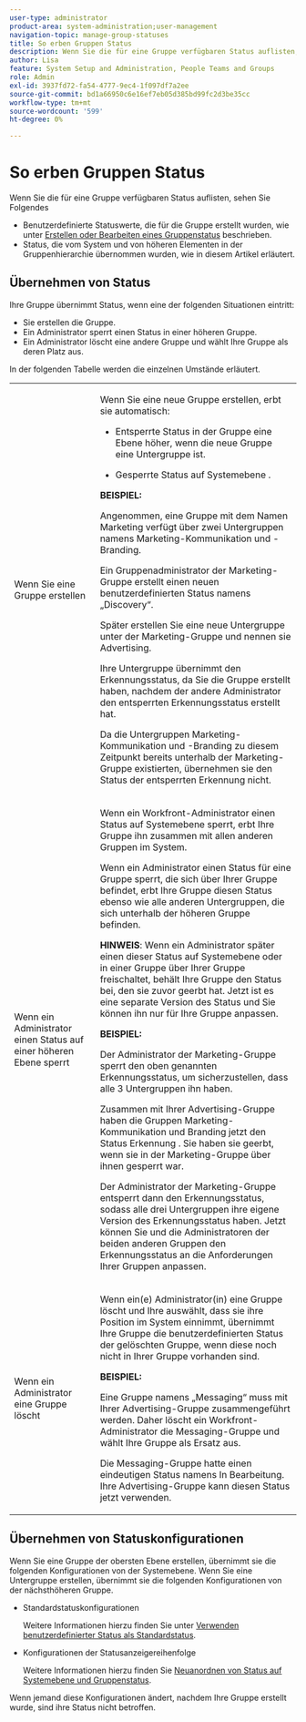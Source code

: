 ```yaml
---
user-type: administrator
product-area: system-administration;user-management
navigation-topic: manage-group-statuses
title: So erben Gruppen Status
description: Wenn Sie die für eine Gruppe verfügbaren Status auflisten, sehen Sie Folgendes
author: Lisa
feature: System Setup and Administration, People Teams and Groups
role: Admin
exl-id: 3937fd72-fa54-4777-9ec4-1f097df7a2ee
source-git-commit: bd1a66950c6e16ef7eb05d385bd99fc2d3be35cc
workflow-type: tm+mt
source-wordcount: '599'
ht-degree: 0%

---
```


# So erben Gruppen Status

Wenn Sie die für eine Gruppe verfügbaren Status auflisten, sehen Sie Folgendes

* Benutzerdefinierte Statuswerte, die für die Gruppe erstellt wurden, wie unter [Erstellen oder Bearbeiten eines Gruppenstatus](../../../administration-and-setup/manage-groups/manage-group-statuses/create-or-edit-a-group-status.md) beschrieben.
* Status, die vom System und von höheren Elementen in der Gruppenhierarchie übernommen wurden, wie in diesem Artikel erläutert.

## Übernehmen von Status

Ihre Gruppe übernimmt Status, wenn eine der folgenden Situationen eintritt:

* Sie erstellen die Gruppe.
* Ein Administrator sperrt einen Status in einer höheren Gruppe.
* Ein Administrator löscht eine andere Gruppe und wählt Ihre Gruppe als deren Platz aus.

In der folgenden Tabelle werden die einzelnen Umstände erläutert.

<table style="table-layout:auto"> 
 <col> 
 <col> 
 <tbody> 
  <tr> 
   <td role="rowheader">Wenn Sie eine Gruppe erstellen</td> 
   <td> <p>Wenn Sie eine neue Gruppe erstellen, erbt sie automatisch:</p> 
    <ul> 
     <li>Entsperrte Status in der Gruppe eine Ebene höher, wenn die neue Gruppe eine Untergruppe ist.</li> 
    </ul> 
    <ul> 
     <li>Gesperrte Status auf Systemebene .</li> 
    </ul> 
     <b>BEISPIEL:</b></span></span> 
     <p>Angenommen, eine Gruppe mit dem Namen Marketing verfügt über zwei Untergruppen namens Marketing-Kommunikation und -Branding.</p> 
     <p>Ein Gruppenadministrator der Marketing-Gruppe erstellt einen neuen benutzerdefinierten Status namens „Discovery“.</p> 
     <p>Später erstellen Sie eine neue Untergruppe unter der Marketing-Gruppe und nennen sie Advertising.</p> 
     <p>Ihre Untergruppe übernimmt den Erkennungsstatus, da Sie die Gruppe erstellt haben, nachdem der andere Administrator den entsperrten Erkennungsstatus erstellt hat.</p> 
     <p>Da die Untergruppen Marketing-Kommunikation und -Branding zu diesem Zeitpunkt bereits unterhalb der Marketing-Gruppe existierten, übernehmen sie den Status der entsperrten Erkennung nicht.</p> 
    </div> </td> 
  </tr> 
  <tr> 
   <td role="rowheader">Wenn ein Administrator einen Status auf einer höheren Ebene sperrt</td> 
   <td> <p>Wenn ein Workfront-Administrator einen Status auf Systemebene sperrt, erbt Ihre Gruppe ihn zusammen mit allen anderen Gruppen im System.</p> <p>Wenn ein Administrator einen Status für eine Gruppe sperrt, die sich über Ihrer Gruppe befindet, erbt Ihre Gruppe diesen Status ebenso wie alle anderen Untergruppen, die sich unterhalb der höheren Gruppe befinden.</p> <p><b>HINWEIS</b>: Wenn ein Administrator später einen dieser Status auf Systemebene oder in einer Gruppe über Ihrer Gruppe freischaltet, behält Ihre Gruppe den Status bei, den sie zuvor geerbt hat. Jetzt ist es eine separate Version des Status und Sie können ihn nur für Ihre Gruppe anpassen.</p> 
    <p><b>BEISPIEL:</b></p>
    <p>Der Administrator der Marketing-Gruppe sperrt den oben genannten Erkennungsstatus, um sicherzustellen, dass alle 3 Untergruppen ihn haben.</p> 
    <p>Zusammen mit Ihrer Advertising-Gruppe haben die Gruppen Marketing-Kommunikation und Branding jetzt den Status Erkennung . Sie haben sie geerbt, wenn sie in der Marketing-Gruppe über ihnen gesperrt war.</p> 
    <p>Der Administrator der Marketing-Gruppe entsperrt dann den Erkennungsstatus, sodass alle drei Untergruppen ihre eigene Version des Erkennungsstatus haben. Jetzt können Sie und die Administratoren der beiden anderen Gruppen den Erkennungsstatus an die Anforderungen Ihrer Gruppen anpassen.</p> 
  </td> 
  </tr> 
  <tr> 
   <td role="rowheader">Wenn ein Administrator eine Gruppe löscht</td> 
   <td> <p>Wenn ein(e) Administrator(in) eine Gruppe löscht und Ihre auswählt, dass sie ihre Position im System einnimmt, übernimmt Ihre Gruppe die benutzerdefinierten Status der gelöschten Gruppe, wenn diese noch nicht in Ihrer Gruppe vorhanden sind.</p> 
   <p><b>BEISPIEL: </b></p>
     <p>Eine Gruppe namens „Messaging“ muss mit Ihrer Advertising-Gruppe zusammengeführt werden. Daher löscht ein Workfront-Administrator die Messaging-Gruppe und wählt Ihre Gruppe als Ersatz aus.</p> 
     <p>Die Messaging-Gruppe hatte einen eindeutigen Status namens In Bearbeitung. Ihre Advertising-Gruppe kann diesen Status jetzt verwenden.</p> 
    </div> </td> 
  </tr> 
 </tbody> 
</table>

## Übernehmen von Statuskonfigurationen

Wenn Sie eine Gruppe der obersten Ebene erstellen, übernimmt sie die folgenden Konfigurationen von der Systemebene. Wenn Sie eine Untergruppe erstellen, übernimmt sie die folgenden Konfigurationen von der nächsthöheren Gruppe.

* Standardstatuskonfigurationen

  Weitere Informationen hierzu finden Sie unter [Verwenden benutzerdefinierter Status als Standardstatus](../../../administration-and-setup/customize-workfront/creating-custom-status-and-priority-labels/use-custom-statuses-as-default-statuses.md).

* Konfigurationen der Statusanzeigereihenfolge

  Weitere Informationen hierzu finden Sie [Neuanordnen von Status auf Systemebene und Gruppenstatus](../../../administration-and-setup/customize-workfront/creating-custom-status-and-priority-labels/reorder-system-statuses.md).

Wenn jemand diese Konfigurationen ändert, nachdem Ihre Gruppe erstellt wurde, sind ihre Status nicht betroffen.
